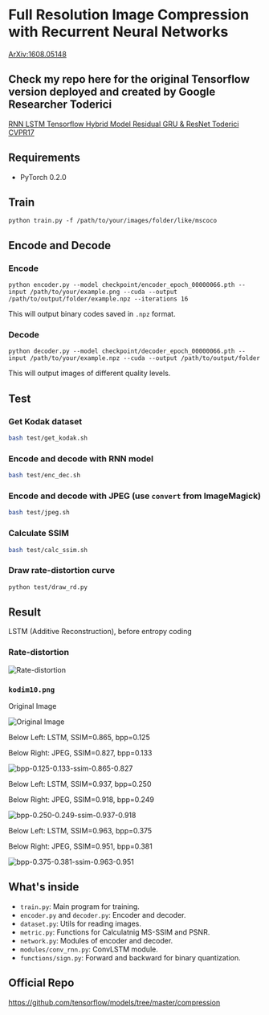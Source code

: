 # Full Resolution Image Compression with Recurrent Neural Networks
[ArXiv:1608.05148](https://arxiv.org/abs/1608.05148)

## Check my repo here for the original Tensorflow version deployed and created by Google Researcher Toderici
[RNN LSTM Tensorflow Hybrid Model Residual GRU & ResNet Toderici CVPR17](https://github.com/edmontdants/RNN-LSTM-GRU_Tensorflow-Hybrid-Model-Residual-GRU-ResNet-Toderici2017-CVPR)

## Requirements
- PyTorch 0.2.0

## Train
`
python train.py -f /path/to/your/images/folder/like/mscoco
`

## Encode and Decode
### Encode
`
python encoder.py --model checkpoint/encoder_epoch_00000066.pth --input /path/to/your/example.png --cuda --output /path/to/output/folder/example.npz --iterations 16
`

This will output binary codes saved in `.npz` format.

### Decode
`
python decoder.py --model checkpoint/decoder_epoch_00000066.pth --input /path/to/your/example.npz --cuda --output /path/to/output/folder
`

This will output images of different quality levels.

## Test
### Get Kodak dataset
```bash
bash test/get_kodak.sh
```

### Encode and decode with RNN model
```bash
bash test/enc_dec.sh
```

### Encode and decode with JPEG (use `convert` from ImageMagick)
```bash
bash test/jpeg.sh
```

### Calculate SSIM
```bash
bash test/calc_ssim.sh
```

### Draw rate-distortion curve
```bash
python test/draw_rd.py
```

## Result
LSTM (Additive Reconstruction), before entropy coding

### Rate-distortion
![Rate-distortion](rd.png)

### `kodim10.png`

Original Image

![Original Image](kodim10.png)

Below Left: LSTM, SSIM=0.865, bpp=0.125

Below Right: JPEG, SSIM=0.827, bpp=0.133

![bpp-0.125-0.133-ssim-0.865-0.827](bpp-0.125-0.133-ssim-0.865-0.827.png)

Below Left: LSTM, SSIM=0.937, bpp=0.250

Below Right: JPEG, SSIM=0.918, bpp=0.249

![bpp-0.250-0.249-ssim-0.937-0.918](bpp-0.250-0.249-ssim-0.937-0.918.png)

Below Left: LSTM, SSIM=0.963, bpp=0.375

Below Right: JPEG, SSIM=0.951, bpp=0.381

![bpp-0.375-0.381-ssim-0.963-0.951](bpp-0.375-0.381-ssim-0.963-0.951.png)

## What's inside
- `train.py`: Main program for training.
- `encoder.py` and `decoder.py`: Encoder and decoder.
- `dataset.py`: Utils for reading images.
- `metric.py`: Functions for Calculatnig MS-SSIM and PSNR.
- `network.py`: Modules of encoder and decoder.
- `modules/conv_rnn.py`: ConvLSTM module.
- `functions/sign.py`: Forward and backward for binary quantization.

## Official Repo
https://github.com/tensorflow/models/tree/master/compression
